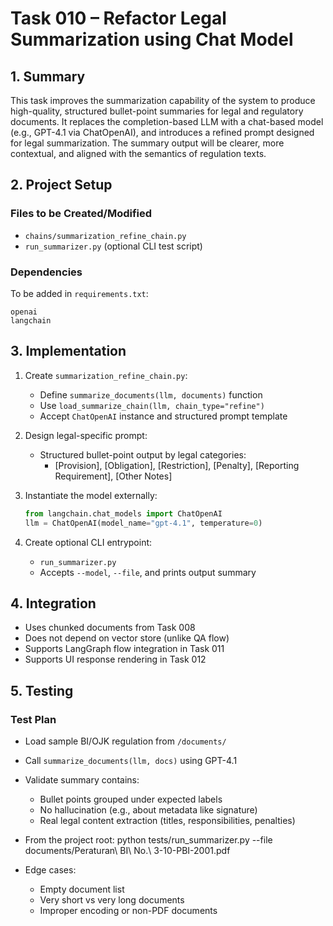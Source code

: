 # Task 010 – Refactor Legal Summarization using Chat Model

## 1. Summary

This task improves the summarization capability of the system to produce high-quality, structured bullet-point summaries for legal and regulatory documents. It replaces the completion-based LLM with a chat-based model (e.g., GPT-4.1 via ChatOpenAI), and introduces a refined prompt designed for legal summarization. The summary output will be clearer, more contextual, and aligned with the semantics of regulation texts.

## 2. Project Setup

### Files to be Created/Modified
- `chains/summarization_refine_chain.py`
- `run_summarizer.py` (optional CLI test script)

### Dependencies
To be added in `requirements.txt`:
```
openai
langchain
```

## 3. Implementation

1. Create `summarization_refine_chain.py`:
   - Define `summarize_documents(llm, documents)` function
   - Use `load_summarize_chain(llm, chain_type="refine")`
   - Accept `ChatOpenAI` instance and structured prompt template

2. Design legal-specific prompt:
   - Structured bullet-point output by legal categories:
     - [Provision], [Obligation], [Restriction], [Penalty], [Reporting Requirement], [Other Notes]

3. Instantiate the model externally:
   ```python
   from langchain.chat_models import ChatOpenAI
   llm = ChatOpenAI(model_name="gpt-4.1", temperature=0)
   ```

4. Create optional CLI entrypoint:
   - `run_summarizer.py`
   - Accepts `--model`, `--file`, and prints output summary

## 4. Integration

- Uses chunked documents from Task 008
- Does not depend on vector store (unlike QA flow)
- Supports LangGraph flow integration in Task 011
- Supports UI response rendering in Task 012

## 5. Testing

### Test Plan

- Load sample BI/OJK regulation from `/documents/`
- Call `summarize_documents(llm, docs)` using GPT-4.1
- Validate summary contains:
  - Bullet points grouped under expected labels
  - No hallucination (e.g., about metadata like signature)
  - Real legal content extraction (titles, responsibilities, penalties)
- From the project root: python tests/run_summarizer.py --file documents/Peraturan\ BI\ No.\ 3-10-PBI-2001.pdf

- Edge cases:
  - Empty document list
  - Very short vs very long documents
  - Improper encoding or non-PDF documents

